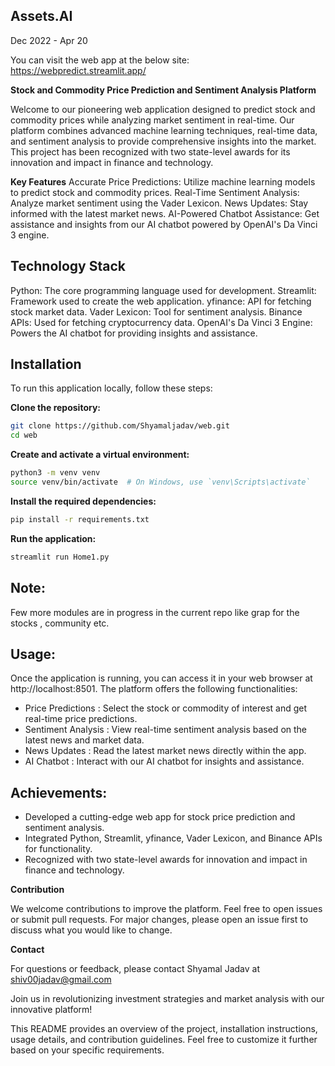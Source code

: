 ## Assets.AI
Dec 2022 - Apr 20

You can visit the web app at the below site:
https://webpredict.streamlit.app/

**Stock and Commodity Price Prediction and Sentiment Analysis Platform**

Welcome to our pioneering web application designed to predict stock and commodity prices while analyzing market sentiment in real-time. Our platform combines advanced machine learning techniques, real-time data, and sentiment analysis to provide comprehensive insights into the market. This project has been recognized with two state-level awards for its innovation and impact in finance and technology.

**Key Features**
Accurate Price Predictions: Utilize machine learning models to predict stock and commodity prices.
Real-Time Sentiment Analysis: Analyze market sentiment using the Vader Lexicon.
News Updates: Stay informed with the latest market news.
AI-Powered Chatbot Assistance: Get assistance and insights from our AI chatbot powered by OpenAI's Da Vinci 3 engine.

## Technology Stack
Python: The core programming language used for development.
Streamlit: Framework used to create the web application.
yfinance: API for fetching stock market data.
Vader Lexicon: Tool for sentiment analysis.
Binance APIs: Used for fetching cryptocurrency data.
OpenAI's Da Vinci 3 Engine: Powers the AI chatbot for providing insights and assistance.

## Installation

To run this application locally, follow these steps:

**Clone the repository:**

```bash
git clone https://github.com/Shyamaljadav/web.git
cd web
```
**Create and activate a virtual environment:**

```bash
python3 -m venv venv
source venv/bin/activate  # On Windows, use `venv\Scripts\activate`
```

**Install the required dependencies:**

```bash
pip install -r requirements.txt
```

**Run the application:**

```bash
streamlit run Home1.py
```
## Note:
Few more modules are in progress in the current repo like grap for the stocks , community etc.

## Usage:

Once the application is running, you can access it in your web browser at http://localhost:8501. The platform offers the following functionalities:


- Price Predictions : Select the stock or commodity of interest and get real-time price predictions.
- Sentiment Analysis : View real-time sentiment analysis based on the latest news and market data.
- News Updates : Read the latest market news directly within the app.
- AI Chatbot : Interact with our AI chatbot for insights and assistance.

## Achievements:
- Developed a cutting-edge web app for stock price prediction and sentiment analysis.
- Integrated Python, Streamlit, yfinance, Vader Lexicon, and Binance APIs for functionality.
- Recognized with two state-level awards for innovation and impact in finance and technology.

**Contribution**

We welcome contributions to improve the platform. Feel free to open issues or submit pull requests. For major changes, please open an issue first to discuss what you would like to change.


**Contact**

For questions or feedback, please contact Shyamal Jadav at shiv00jadav@gmail.com

Join us in revolutionizing investment strategies and market analysis with our innovative platform!

This README provides an overview of the project, installation instructions, usage details, and contribution guidelines. Feel free to customize it further based on your specific requirements.
